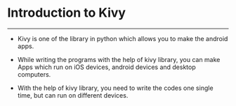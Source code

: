 # Introduction to Kivy
--------------------------

* Kivy is one of the library in python which allows you to make the android apps.

* While writing the programs with the help of kivy library, you can make Apps which run on iOS devices, android devices and desktop computers.

* With the help of kivy library, you need to write the codes one single time, but can run on different devices.

